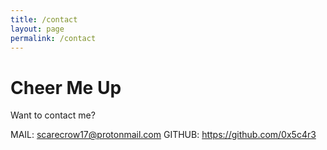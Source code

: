 ```yaml
---
title: /contact
layout: page
permalink: /contact
---
```


# Cheer Me Up

Want to contact me?

MAIL: scarecrow17@protonmail.com
GITHUB: https://github.com/0x5c4r3
